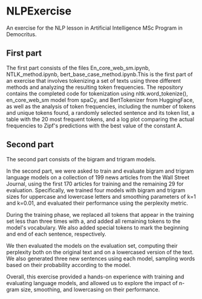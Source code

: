 # NLPExercise
An exercise for the NLP lesson in Artificial Intelligence MSc Program in Democritus.

## First part

The first part consists of the files En_core_web_sm.ipynb, NTLK_method.ipynb, bert_base_case_method.ipynb.This is the first part of an exercise that involves tokenizing a set of texts using three different methods and analyzing the resulting token frequencies.  The repository contains the completed code for tokenization using nltk.word_tokenize(), en_core_web_sm model from spaCy, and BertTokenizer from HuggingFace, as well as the analysis of token frequencies, including the number of tokens and unique tokens found, a randomly selected sentence and its token list, a table with the 20 most frequent tokens, and a log plot comparing the actual frequencies to Zipf's predictions with the best value of the constant A.

## Second part

The second part consists of the bigram and trigram models.

In the second part, we were asked to train and evaluate bigram and trigram language models on a collection of 199 news articles from the Wall Street Journal, using the first 170 articles for training and the remaining 29 for evaluation. Specifically, we trained four models with bigram and trigram sizes for uppercase and lowercase letters and smoothing parameters of k=1 and k=0.01, and evaluated their performance using the perplexity metric.

During the training phase, we replaced all tokens that appear in the training set less than three times with a, and added all remaining tokens to the model's vocabulary. We also added special tokens to mark the beginning and end of each sentence, respectively.

We then evaluated the models on the evaluation set, computing their perplexity both on the original text and on a lowercased version of the text. We also generated three new sentences using each model, sampling words based on their probability according to the model.

Overall, this exercise provided a hands-on experience with training and evaluating language models, and allowed us to explore the impact of n-gram size, smoothing, and lowercasing on their performance.
